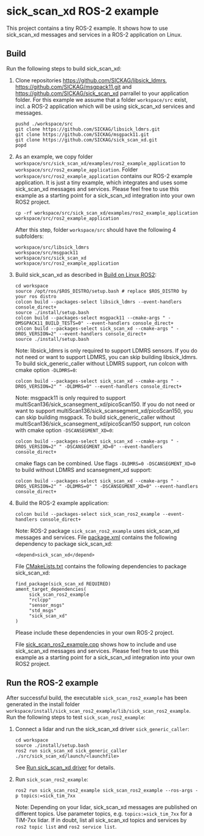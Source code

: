 # sick_scan_xd ROS-2 example

This project contains a tiny ROS-2 example. It shows how to use sick_scan_xd messages and services in a ROS-2 application on Linux. 

## Build

Run the following steps to build sick_scan_xd:

1. Clone repositories https://github.com/SICKAG/libsick_ldmrs, https://github.com/SICKAG/msgpack11.git and https://github.com/SICKAG/sick_scan_xd parrallel to your application folder. For this example we assume that a folder `workspace/src` exist, incl. a ROS-2 application which will be using sick_scan_xd services and messages.

   ```
   pushd ./workspace/src
   git clone https://github.com/SICKAG/libsick_ldmrs.git
   git clone https://github.com/SICKAG/msgpack11.git
   git clone https://github.com/SICKAG/sick_scan_xd.git
   popd
   ```

2. As an example, we copy folder `workspace/src/sick_scan_xd/examples/ros2_example_application` to `workspace/src/ros2_example_application`. Folder `workspace/src/ros2_example_application` contains our ROS-2 example application. It is just a tiny example, which integrates and uses some sick_scan_xd messages and services. Please feel free to use this example as a starting point for a sick_scan_xd integration into your own ROS2 project.

   ```
   cp -rf workspace/src/sick_scan_xd/examples/ros2_example_application workspace/src/ros2_example_application
   ```
   After this step, folder `workspace/src` should have the following 4 subfolders:
   ```
   workspace/src/libsick_ldmrs
   workspace/src/msgpack11
   workspace/src/sick_scan_xd
   workspace/src/ros2_example_application
   ```

3. Build sick_scan_xd as described in [Build on Linux ROS2](../../INSTALL-ROS2.md):

   ```
   cd workspace
   source /opt/ros/$ROS_DISTRO/setup.bash # replace $ROS_DISTRO by your ros distro
   colcon build --packages-select libsick_ldmrs --event-handlers console_direct+
   source ./install/setup.bash
   colcon build --packages-select msgpack11 --cmake-args " -DMSGPACK11_BUILD_TESTS=0" --event-handlers console_direct+
   colcon build --packages-select sick_scan_xd --cmake-args " -DROS_VERSION=2" --event-handlers console_direct+
   source ./install/setup.bash
   ```

   Note: libsick_ldmrs is only required to support LDMRS sensors. If you do not need or want to support LDMRS, you can skip building libsick_ldmrs. To build sick_generic_caller without LDMRS support, run colcon with cmake option `-DLDMRS=0`:
   ```
   colcon build --packages-select sick_scan_xd --cmake-args " -DROS_VERSION=2" " -DLDMRS=0" --event-handlers console_direct+
   ```

   Note: msgpack11 is only required to support multiScan136/sick_scansegment_xd/picoScan150. If you do not need or want to support multiScan136/sick_scansegment_xd/picoScan150, you can skip building msgpack. To build sick_generic_caller without multiScan136/sick_scansegment_xd/picoScan150 support, run colcon with cmake option `-DSCANSEGMENT_XD=0`:
   ```
   colcon build --packages-select sick_scan_xd --cmake-args " -DROS_VERSION=2" " -DSCANSEGMENT_XD=0" --event-handlers console_direct+
   ```

   cmake flags can be combined. Use flags `-DLDMRS=0 -DSCANSEGMENT_XD=0` to build without LDMRS and scansegment_xd support:
   ```
   colcon build --packages-select sick_scan_xd --cmake-args " -DROS_VERSION=2" " -DLDMRS=0" " -DSCANSEGMENT_XD=0" --event-handlers console_direct+
   ```

4. Build the ROS-2 example application:

   ```
   colcon build --packages-select sick_scan_ros2_example --event-handlers console_direct+
   ```

   Note: ROS-2 package `sick_scan_ros2_example` uses sick_scan_xd messages and services. File [package.xml](package.xml) contains the following dependency to package sick_scan_xd:
   ```
   <depend>sick_scan_xd</depend>
   ```
   File [CMakeLists.txt](CMakeLists.txt) contains the following dependencies to package sick_scan_xd:
   ```
   find_package(sick_scan_xd REQUIRED)
   ament_target_dependencies(
        sick_scan_ros2_example
        "rclcpp"
        "sensor_msgs"
        "std_msgs"
        "sick_scan_xd"
   )
   ```
   Please include these dependencies in your own ROS-2 project.
   
   File [sick_scan_ros2_example.cpp](src/sick_scan_ros2_example.cpp) shows how to include and use sick_scan_xd messages and services. Please feel free to use this example as a starting point for a sick_scan_xd integration into your own ROS2 project.

## Run the ROS-2 example

After successful build, the executable `sick_scan_ros2_example` has been generated in the install folder `workspace/install/sick_scan_ros2_example/lib/sick_scan_ros2_example`. Run the following steps to test `sick_scan_ros2_example`:

1. Connect a lidar and run the sick_scan_xd driver `sick_generic_caller`: 

    ```
   cd workspace
   source ./install/setup.bash
   ros2 run sick_scan_xd sick_generic_caller ./src/sick_scan_xd/launch/<launchfile>
   ```
   See [Run sick_scan_xd driver](../../USAGE.md) for details.

2. Run `sick_scan_ros2_example`:
    ```
   ros2 run sick_scan_ros2_example sick_scan_ros2_example --ros-args -p topics:=sick_tim_7xx
   ```
   Note: Depending on your lidar, sick_scan_xd messages are published on different topics. Use parameter topics, e.g. `topics:=sick_tim_7xx` for a TiM-7xx lidar. If in doubt, list all sick_scan_xd topics and services by `ros2 topic list` and `ros2 service list`.
